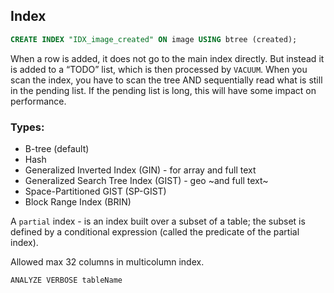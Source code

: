 Index
-

````sql
CREATE INDEX "IDX_image_created" ON image USING btree (created);
````

When a row is added, it does not go to the main index directly.
But instead it is added to a “TODO” list, which is then processed by `VACUUM`.
When you scan the index, you have to scan the tree AND
sequentially read what is still in the pending list.
If the pending list is long, this will have some impact on performance.

### Types:

* B-tree (default)
* Hash
* Generalized Inverted Index (GIN) - for array and full text
* Generalized Search Tree Index (GIST) - geo ~and full text~
* Space-Partitioned GIST (SP-GIST)
* Block Range Index (BRIN)

A `partial` index - is an index built over a subset of a table;
the subset is defined by a conditional expression (called the predicate of the partial index).

Allowed max 32 columns in multicolumn index.

`ANALYZE VERBOSE tableName`
